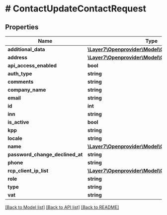 # # ContactUpdateContactRequest

## Properties

Name | Type | Description | Notes
------------ | ------------- | ------------- | -------------
**additional_data** | [**\Layer7\Openprovider\Model\ContactAdditionalData**](ContactAdditionalData.md) |  | [optional]
**address** | [**\Layer7\Openprovider\Model\ContactAddress**](ContactAddress.md) |  | [optional]
**api_access_enabled** | **bool** |  | [optional]
**auth_type** | **string** |  | [optional]
**comments** | **string** |  | [optional]
**company_name** | **string** |  | [optional]
**email** | **string** |  | [optional]
**id** | **int** |  | [optional]
**inn** | **string** |  | [optional]
**is_active** | **bool** |  | [optional]
**kpp** | **string** |  | [optional]
**locale** | **string** |  | [optional]
**name** | [**\Layer7\Openprovider\Model\ContactName**](ContactName.md) |  | [optional]
**password_change_declined_at** | **string** |  | [optional]
**phone** | **string** |  | [optional]
**rcp_client_ip_list** | [**\Layer7\Openprovider\Model\ContactClientIpList**](ContactClientIpList.md) |  | [optional]
**role** | **string** |  | [optional]
**type** | **string** |  | [optional]
**vat** | **string** |  | [optional]

[[Back to Model list]](../../README.md#models) [[Back to API list]](../../README.md#endpoints) [[Back to README]](../../README.md)
